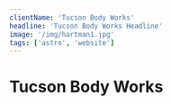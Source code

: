 ```yaml
---
clientName: 'Tucson Body Works'
headline: 'Tucson Body Works Headline'
image: '/img/hartman1.jpg'
tags: ['astro', 'website']
---
```


# Tucson Body Works
